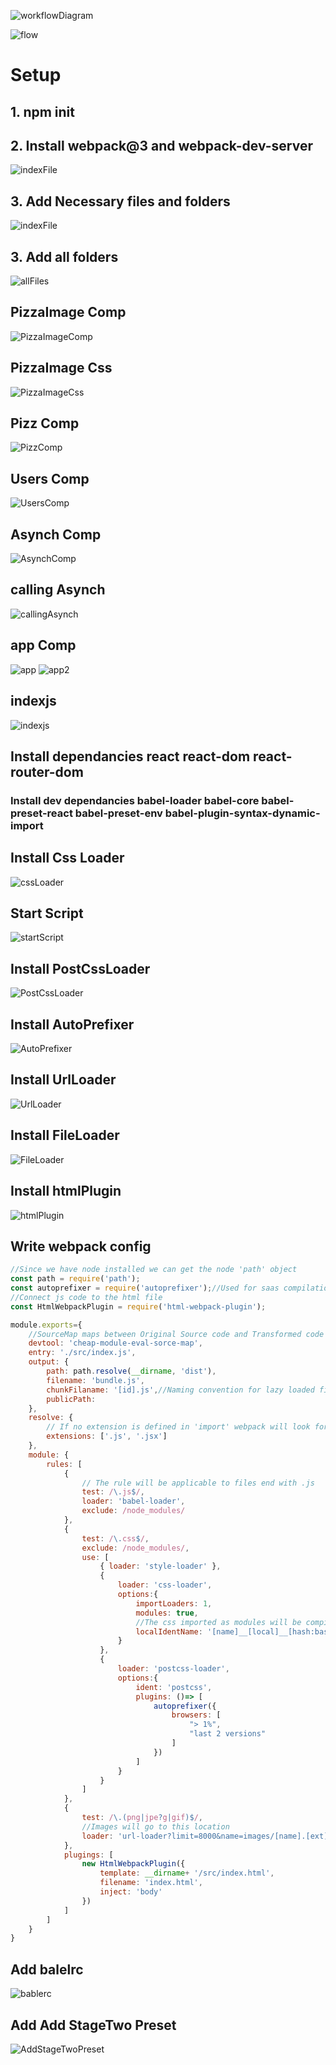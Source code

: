 ![workflowDiagram](workflowDiagram.GIF)

![flow](flow.GIF)

# Setup

## 1. npm init
## 2. Install webpack@3 and webpack-dev-server
![indexFile](indexFile.GIF)

## 3. Add Necessary files and folders
![indexFile](indexFile.GIF)

## 3. Add all folders
![allFiles](allFiles.GIF)

##  PizzaImage Comp
![PizzaImageComp](PizzaImageComp.GIF)

##  PizzaImage Css
![PizzaImageCss](PizzaImageCss.GIF)

##  Pizz Comp
![PizzComp](PizzComp.GIF)

##  Users Comp
![UsersComp](UsersComp.GIF)

##  Asynch Comp
![AsynchComp](AsynchComp.GIF)

##  calling Asynch
![callingAsynch](callingAsynch.GIF)

##  app Comp
![app](app.GIF)
![app2](app2.GIF)


##  indexjs
![indexjs](indexjs.GIF)

## Install dependancies react react-dom react-router-dom 
### Install dev dependancies babel-loader babel-core babel-preset-react babel-preset-env babel-plugin-syntax-dynamic-import

## Install Css Loader
![cssLoader](cssLoader.GIF)


##  Start Script
![startScript](startScript.GIF)

##  Install PostCssLoader
![PostCssLoader](PostCssLoader.GIF)

##  Install AutoPrefixer
![AutoPrefixer](AutoPrefixer.GIF)

##  Install UrlLoader
![UrlLoader](UrlLoader.GIF)

##  Install FileLoader
![FileLoader](FileLoader.GIF)

##  Install htmlPlugin
![htmlPlugin](htmlPlugin.GIF)


## Write webpack config


```javascript
//Since we have node installed we can get the node 'path' object
const path = require('path');
const autoprefixer = require('autoprefixer');//Used for saas compilation 
//Connect js code to the html file
const HtmlWebpackPlugin = require('html-webpack-plugin');

module.exports={
    //SourceMap maps between Original Source code and Transformed code to help debugging
    devtool: 'cheap-module-eval-sorce-map',
    entry: './src/index.js',
    output: {
        path: path.resolve(__dirname, 'dist'),
        filename: 'bundle.js',
        chunkFilaname: '[id].js',//Naming convention for lazy loaded files
        publicPath: 
    },
    resolve: {
        // If no extension is defined in 'import' webpack will look for these extensions 
        extensions: ['.js', '.jsx']
    },
    module: {
        rules: [
            {
                // The rule will be applicable to files end with .js
                test: /\.js$/,
                loader: 'babel-loader',
                exclude: /node_modules/
            },
            {
                test: /\.css$/,
                exclude: /node_modules/,
                use: [
                    { loader: 'style-loader' },
                    {
                        loader: 'css-loader',
                        options:{
                            importLoaders: 1,
                            modules: true,
                            //The css imported as modules will be compiled with this naming convention
                            localIdentName: '[name]__[local]__[hash:base64:5]'
                        }
                    },
                    {
                        loader: 'postcss-loader',
                        options:{
                            ident: 'postcss',
                            plugins: ()=> [
                                autoprefixer({
                                    browsers: [
                                        "> 1%",
                                        "last 2 versions"
                                    ]
                                })
                            ]
                        }
                    }
                ]
            },
            {
                test: /\.(png|jpe?g|gif)$/,
                //Images will go to this location
                loader: 'url-loader?limit=8000&name=images/[name].[ext]'
            },
            plugings: [
                new HtmlWebpackPlugin({
                    template: __dirname+ '/src/index.html',
                    filename: 'index.html',
                    inject: 'body'
                })
            ]
        ]
    }
}
```

## Add balelrc
![bablerc](bablerc.GIF)

## Add Add StageTwo Preset
![AddStageTwoPreset](AddStageTwoPreset.GIF)
